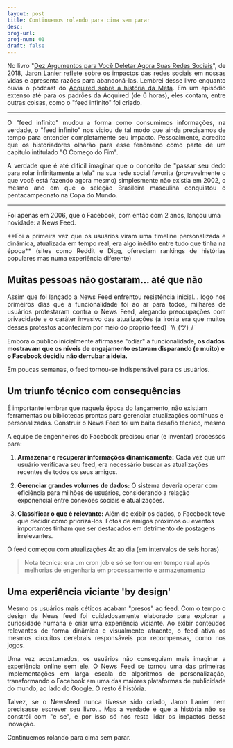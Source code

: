 ```yaml
---
layout: post
title: Continuemos rolando para cima sem parar
desc: 
proj-url:
proj-num: 01
draft: false
---
```


<p align="justify">No livro "<a href="https://www.google.com/search?q=Dez+Argumentos+para+Voc%C3%AA+Deletar+Agora+Suas+Redes+Sociais">Dez Argumentos para Você Deletar Agora Suas Redes Sociais</a>", de 2018, <a href="https://www.google.com/search?q=Jaron+Lanier">Jaron Lanier</a> reflete sobre os impactos das redes sociais em nossas vidas e apresenta razões para abandoná-las. Lembrei desse livro enquanto ouvia o podcast do <a href="https://www.acquired.fm/episodes/meta">Acquired sobre a história da Meta</a>. Em um episódio extenso até para os padrões da Acquired (de 6 horas), eles contam, entre outras coisas, como o "feed infinito" foi criado.</p>

<hr>

<p align="justify">O "feed infinito" mudou a forma como consumimos informações, na verdade, o "feed infinito" nos viciou de tal modo que ainda precisamos de tempo para entender completamente seu impacto. Pessoalmente, acredito que os historiadores olharão para esse fenômeno como parte de um capítulo intitulado "O Começo do Fim".</p>


<p align="justify">A verdade que é até difícil imaginar que o conceito de "passar seu dedo para rolar infinitamente a tela" na sua rede social favorita (provavelmente o que você está fazendo agora mesmo) simplesmente não existia em 2002, o mesmo ano em que o seleção Brasileira masculina conquistou o pentacampeonato na Copa do Mundo.</p>

<hr>

Foi apenas em 2006, que o Facebook, com então com 2 anos, lançou uma novidade: a News Feed. 

<p align="justify">**Foi a primeira vez que os usuários viram uma timeline personalizada e dinâmica, atualizada em tempo real, era algo inédito entre tudo que tinha na época** (sites como Reddit e Digg, ofereciam rankings de histórias populares mas numa experiência diferente)</p>

## Muitas pessoas não gostaram... até que não

<p align="justify">Assim que foi lançado a News Feed enfrentou resistência inicial... logo nos primeiros dias que a funcionalidade foi ao ar para todos, milhares de usuários protestaram contra o News Feed, alegando preocupações com privacidade e o caráter invasivo das atualizações (a ironia era que muitos desses protestos aconteciam por meio do próprio feed) ¯\\_(ツ)_/¯</p>

Embora o público inicialmente afirmasse "odiar" a funcionalidade, **os dados mostravam que os níveis de engajamento estavam disparando (e muito) e o Facebook decidiu não derrubar a ideia.** 

Em poucas semanas, o feed tornou-se indispensável para os usuários.

## Um triunfo técnico com consequências 

É importante lembrar que naquela época do lançamento, não existiam ferramentas ou bibliotecas prontas para gerenciar atualizações contínuas e personalizadas. Construir o News Feed foi um baita desafio técnico, mesmo

A equipe de engenheiros do Facebook precisou criar (e inventar) processos para:

1) **Armazenar e recuperar informações dinamicamente:** Cada vez que um usuário verificava seu feed, era necessário buscar as atualizações recentes de todos os seus amigos.

2) **Gerenciar grandes volumes de dados:** O sistema deveria operar com eficiência para milhões de usuários, considerando a relação exponencial entre conexões sociais e atualizações.

3) **Classificar o que é relevante:** Além de exibir os dados, o Facebook teve que decidir como priorizá-los. Fotos de amigos próximos ou eventos importantes tinham que ser destacados em detrimento de postagens irrelevantes.

O feed começou com atualizações 4x ao dia (em intervalos de seis horas) 

> Nota técnica: era um cron job e só se tornou em tempo real após melhorias de engenharia em processamento e armazenamento

## Uma experiência viciante 'by design'

<p align="justify">Mesmo os usuários mais céticos acabam "presos" ao feed. Com o tempo o design da News feed foi cuidadosamente elaborado para explorar a curiosidade humana e criar uma experiência viciante. Ao exibir conteúdos relevantes de forma dinâmica e visualmente atraente, o feed ativa os mesmos circuitos cerebrais responsáveis por recompensas, como nos jogos.</p>

<p align="justify">Uma vez acostumados, os usuários não conseguiam mais imaginar a experiência online sem ele. O News Feed se tornou uma das primeiras implementações em larga escala de algoritmos de personalização, transformando o Facebook em uma das maiores plataformas de publicidade do mundo, ao lado do Google. O resto é história.</p>

<p align="justify">Talvez, se o Newsfeed nunca tivesse sido criado, Jaron Lanier nem precisasse escrever seu livro... Mas a verdade é que a história não se constrói com "e se", e por isso só nos resta lidar os impactos dessa inovação. </p>

Continuemos rolando para cima sem parar.